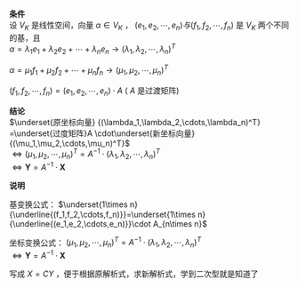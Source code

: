**条件**  
设 $V_K$ 是线性空间，向量 $\alpha\in V_K$ ， $(e_1,e_2,\cdots,e_n)  
与(f_1,f_2,\cdots,f_n)$ 是 $V_K$ 两个不同的基，且  
 $\alpha=\lambda_1e_1+\lambda_2e_2+\cdots+  
\lambda_ne_n\longrightarrow(\lambda_1,  
\lambda_2,\cdots,\lambda_n)^T$   
  
 $\alpha=\mu_1f_1+\mu_2f_2+\cdots+  
\mu_nf_n\longrightarrow(\mu_1,  
\mu_2,\cdots,\mu_n)^T$   
  
 $(f_1,f_2,\cdots,f_n)=(e_1,e_2,\cdots,e_n)\cdot A$  ( $A$ 是过渡矩阵)  
  
**结论**  
 $\underset{原坐标向量}  
{(\lambda_1,\lambda_2,\cdots,\lambda_n)^T}  
=\underset{过度矩阵}A  
\cdot\underset{新坐标向量}  
{(\mu_1,\mu_2,\cdots,\mu_n)^T}$   
 $\Leftrightarrow(\mu_1,\mu_2,\cdots,\mu_n)^T=A^{-1}\cdot(\lambda_1,\lambda_2,\cdots,\lambda_n)^T$   
 $\Leftrightarrow\mathbf{Y}=A^{-1}\cdot\mathbf{X}$   
  
**说明**  
  
基变换公式： $\underset{1\times n}{\underline{(f_1,f_2,\cdots,f_n)}}=\underset{1\times n}{\underline{(e_1,e_2,\cdots,e_n)}}\cdot A_{n\times n}$   
  
坐标变换公式： $(\mu_1,\mu_2,\cdots,\mu_n)^T=A^{-1}\cdot(\lambda_1,\lambda_2,\cdots,\lambda_n)^T$   
 $\Leftrightarrow\mathbf{Y}=A^{-1}\cdot\mathbf{X}$   
  
写成 $X=CY$ ，便于根据原解析式，求新解析式，学到二次型就是知道了  
